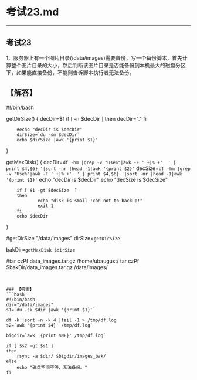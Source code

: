# 考试23.md  
---  
## 考试23  
1、服务器上有一个图片目录(/data/images)需要备份，写一个备份脚本，首先计算整个图片目录的大小，然后判断该图片目录是否能备份到本机最大的磁盘分区下，如果能直接备份，不能则告诉脚本执行者无法备份。

## 【解答】   


#!/bin/bash

getDirSize()
{
        decDir=$1
        if [ -n $decDir ]
        then
                decDir="."
        fi

        #echo "decDir is $decDir"
        dirSize=`du -sm $decDir`
        echo $dirSize |awk '{print $1}'
}

getMaxDisk()
{
        decDir=`df -hm |grep -v "Use%"|awk -F ' +|% +'  ' { print $4,$6} '|sort -nr |head -1|awk '{print $2}'`
        decSize=`df -hm |grep -v "Use%"|awk -F ' +|% +'  ' { print $4,$6} '|sort -nr |head -1|awk '{print $1}'`
        echo "decDir is $decDir"
        echo "decSize is $decSize"

        if [ $1 -gt $decSize  ]
        then
                echo "disk is small !can not to backup!"
                exit 1
        fi
        echo $decDir
}


#getDirSize "/data/images"
dirSize=`getDirSize`

bakDir=`getMaxDisk $dirSize`

#tar czPf data_images.tar.gz /home/ubaugust/
tar czPf $bakDir/data_images.tar.gz /data/images/

```  


### 【答案】 
```bash  
#!/bin/bash
dir="/data/images"
s1=`du -sk $dir |awk '{print $1}'`

df -k |sort -n -k 4 |tail -1 > /tmp/df.log
s2=`awk '{print $4}' /tmp/df.log`

bigdir=`awk '{print $NF}' /tmp/df.log`

if [ $s2 -gt $s1 ]
then
    rsync -a $dir/ $bigdir/images_bak/
else
    echo "磁盘空间不够，无法备份。"
fi

```  


